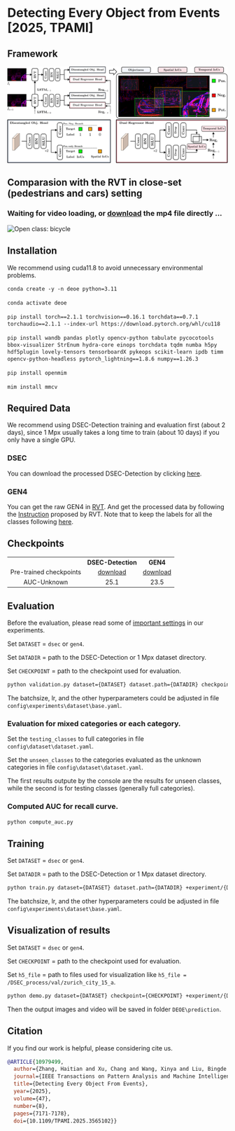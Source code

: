# Detecting Every Object from Events [2025, TPAMI]
## Framework
![Framework](./readme/git_figs/framework.png)

## Comparasion with the RVT in close-set (pedestrians and cars) setting
### Waiting for video loading, or [download](https://github.com/Hatins/DEOE/raw/main/readme/gifs/DEOD.mp4) the mp4 file directly ...
![Open class: bicycle](https://github.com/Hatins/DEOE/blob/main/readme/gifs/videos.gif)

## Installation
We recommend using cuda11.8 to avoid unnecessary environmental problems.
```
conda create -y -n deoe python=3.11

conda activate deoe

pip install torch==2.1.1 torchvision==0.16.1 torchdata==0.7.1 torchaudio==2.1.1 --index-url https://download.pytorch.org/whl/cu118

pip install wandb pandas plotly opencv-python tabulate pycocotools bbox-visualizer StrEnum hydra-core einops torchdata tqdm numba h5py hdf5plugin lovely-tensors tensorboardX pykeops scikit-learn ipdb timm opencv-python-headless pytorch_lightning==1.8.6 numpy==1.26.3

pip install openmim

mim install mmcv
```

## Required Data
We recommend using DSEC-Detection training and evaluation first (about 2 days), since 1 Mpx usually takes a long time to train (about 10 days) if you only have a single GPU.
### DSEC
You can download the processed DSEC-Detection by clicking [here](https://drive.google.com/file/d/15k-4tc4m2uhWCUXC5impkkcGlu9Q2t5T/view?usp=drive_link).

### GEN4
You can get the raw GEN4 in [RVT](https://github.com/uzh-rpg/RVT).
And get the processed data by following the [Instruction](https://github.com/uzh-rpg/RVT/blob/master/scripts/genx/README.md) proposed by RVT.
Note that to keep the labels for all the classes following [here](https://github.com/uzh-rpg/RVT/issues/4).

## Checkpoints
<table>
  <tr>
    <th style="text-align:center;"> </th>
    <th style="text-align:center;">DSEC-Detection</th>
    <th style="text-align:center;">GEN4</th>
  </tr>
  <tr>
    <td style="text-align:center;">Pre-trained checkpoints</td>
    <td style="text-align:center;"><a href="https://drive.google.com/file/d/1RdiL1HQQA-Nnt2AmhsuNkDZJIUUHp9kx/view?usp=drive_link">download</a></td>
    <td style="text-align:center;"><a href="https://drive.google.com/file/d/1yjC0cVK23t_wcbyEVepjeYHS1sZXWlny/view?usp=drive_link">download</a></td>
  </tr>
  <tr>
    <td style="text-align:center;">AUC-Unknown</td>
    <td style="text-align:center;">25.1</td>
    <td style="text-align:center;">23.5</td>
  </tr>
</table>

## Evaluation
Before the evaluation, please read some of [important settings](https://github.com/Hatins/DEOE/blob/main/readme/test_setting.md) in our experiments.

Set `DATASET` = `dsec` or `gen4`.

Set `DATADIR` = path to the DSEC-Detection or 1 Mpx dataset directory.

Set `CHECKPOINT` = path to the checkpoint used for evaluation.

```Bash
python validation.py dataset={DATASET} dataset.path={DATADIR} checkpoint={CHECKPOINT} +experiment/{DATASET}='base.yaml'
```
The batchsize, lr, and the other hyperparameters could be adjusted in file `config\experiments\dataset\base.yaml`.

### Evaluation for mixed categories or each category.
Set the `testing_classes` to full categories in file `config\dataset\dataset.yaml`.

Set the `unseen_classes` to the categories evaluated as the unknown categories in file `config\dataset\dataset.yaml`.

The first results outpute by the console are the results for unseen classes, while the second is for testing classes (generally full categories).

### Computed AUC for recall curve.
```Bash
python compute_auc.py
```
## Training
Set `DATASET` = `dsec` or `gen4`.

Set `DATADIR` = path to  the DSEC-Detection or 1 Mpx dataset directory.

```Bash
python train.py dataset={DATASET} dataset.path={DATADIR} +experiment/{DATASET}='base.yaml'
```
The batchsize, lr, and the other hyperparameters could be adjusted in file `config\experiments\dataset\base.yaml`.

## Visualization of results 
Set `DATASET` = `dsec` or `gen4`.

Set `CHECKPOINT` = path to the checkpoint used for evaluation.

Set `h5_file` = path to files used for visualization like `h5_file = /DSEC_process/val/zurich_city_15_a`.

```Bash
python demo.py dataset={DATASET} checkpoint={CHECKPOINT} +experiment/{DATASET}='base.yaml'
```
Then the output images and video will be saved in  folder `DEOE\prediction`.

## Citation
If you find our work is helpful, please considering cite us.
```bibtex
@ARTICLE{10979499,
  author={Zhang, Haitian and Xu, Chang and Wang, Xinya and Liu, Bingde and Hua, Guang and Yu, Lei and Yang, Wen},
  journal={IEEE Transactions on Pattern Analysis and Machine Intelligence}, 
  title={Detecting Every Object From Events}, 
  year={2025},
  volume={47},
  number={8},
  pages={7171-7178},
  doi={10.1109/TPAMI.2025.3565102}}
```


